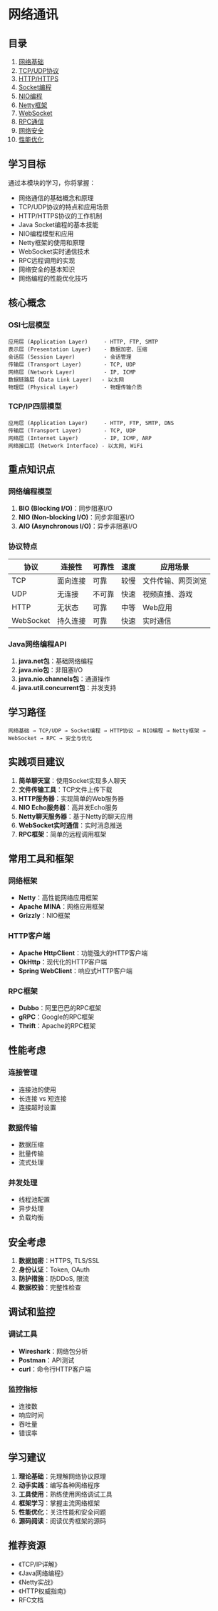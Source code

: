 # 网络通讯

## 目录

1. [网络基础](./network-basics.md)
2. [TCP/UDP协议](./tcp-udp.md)
3. [HTTP/HTTPS](./http-https.md)
4. [Socket编程](./socket-programming.md)
5. [NIO编程](./nio-programming.md)
6. [Netty框架](./netty.md)
7. [WebSocket](./websocket.md)
8. [RPC通信](./rpc.md)
9. [网络安全](./network-security.md)
10. [性能优化](./performance-optimization.md)

## 学习目标

通过本模块的学习，你将掌握：

- 网络通信的基础概念和原理
- TCP/UDP协议的特点和应用场景
- HTTP/HTTPS协议的工作机制
- Java Socket编程的基本技能
- NIO编程模型和应用
- Netty框架的使用和原理
- WebSocket实时通信技术
- RPC远程调用的实现
- 网络安全的基本知识
- 网络编程的性能优化技巧

## 核心概念

### OSI七层模型
```
应用层 (Application Layer)     - HTTP, FTP, SMTP
表示层 (Presentation Layer)    - 数据加密、压缩
会话层 (Session Layer)         - 会话管理
传输层 (Transport Layer)       - TCP, UDP
网络层 (Network Layer)         - IP, ICMP
数据链路层 (Data Link Layer)   - 以太网
物理层 (Physical Layer)        - 物理传输介质
```

### TCP/IP四层模型
```
应用层 (Application Layer)     - HTTP, FTP, SMTP, DNS
传输层 (Transport Layer)       - TCP, UDP
网络层 (Internet Layer)        - IP, ICMP, ARP
网络接口层 (Network Interface) - 以太网, WiFi
```

## 重点知识点

### 网络编程模型
1. **BIO (Blocking I/O)**：同步阻塞I/O
2. **NIO (Non-blocking I/O)**：同步非阻塞I/O
3. **AIO (Asynchronous I/O)**：异步非阻塞I/O

### 协议特点
| 协议 | 连接性 | 可靠性 | 速度 | 应用场景 |
|------|--------|--------|------|----------|
| TCP | 面向连接 | 可靠 | 较慢 | 文件传输、网页浏览 |
| UDP | 无连接 | 不可靠 | 快速 | 视频直播、游戏 |
| HTTP | 无状态 | 可靠 | 中等 | Web应用 |
| WebSocket | 持久连接 | 可靠 | 快速 | 实时通信 |

### Java网络编程API
1. **java.net包**：基础网络编程
2. **java.nio包**：非阻塞I/O
3. **java.nio.channels包**：通道操作
4. **java.util.concurrent包**：并发支持

## 学习路径

```
网络基础 → TCP/UDP → Socket编程 → HTTP协议 → NIO编程 → Netty框架 → WebSocket → RPC → 安全与优化
```

## 实践项目建议

1. **简单聊天室**：使用Socket实现多人聊天
2. **文件传输工具**：TCP文件上传下载
3. **HTTP服务器**：实现简单的Web服务器
4. **NIO Echo服务器**：高并发Echo服务
5. **Netty聊天服务器**：基于Netty的聊天应用
6. **WebSocket实时通信**：实时消息推送
7. **RPC框架**：简单的远程调用框架

## 常用工具和框架

### 网络框架
- **Netty**：高性能网络应用框架
- **Apache MINA**：网络应用框架
- **Grizzly**：NIO框架

### HTTP客户端
- **Apache HttpClient**：功能强大的HTTP客户端
- **OkHttp**：现代化的HTTP客户端
- **Spring WebClient**：响应式HTTP客户端

### RPC框架
- **Dubbo**：阿里巴巴的RPC框架
- **gRPC**：Google的RPC框架
- **Thrift**：Apache的RPC框架

## 性能考虑

### 连接管理
- 连接池的使用
- 长连接 vs 短连接
- 连接超时设置

### 数据传输
- 数据压缩
- 批量传输
- 流式处理

### 并发处理
- 线程池配置
- 异步处理
- 负载均衡

## 安全考虑

1. **数据加密**：HTTPS, TLS/SSL
2. **身份认证**：Token, OAuth
3. **防护措施**：防DDoS, 限流
4. **数据校验**：完整性检查

## 调试和监控

### 调试工具
- **Wireshark**：网络包分析
- **Postman**：API测试
- **curl**：命令行HTTP客户端

### 监控指标
- 连接数
- 响应时间
- 吞吐量
- 错误率

## 学习建议

1. **理论基础**：先理解网络协议原理
2. **动手实践**：编写各种网络程序
3. **工具使用**：熟练使用网络调试工具
4. **框架学习**：掌握主流网络框架
5. **性能优化**：关注性能和安全问题
6. **源码阅读**：阅读优秀框架的源码

## 推荐资源

- 《TCP/IP详解》
- 《Java网络编程》
- 《Netty实战》
- 《HTTP权威指南》
- RFC文档